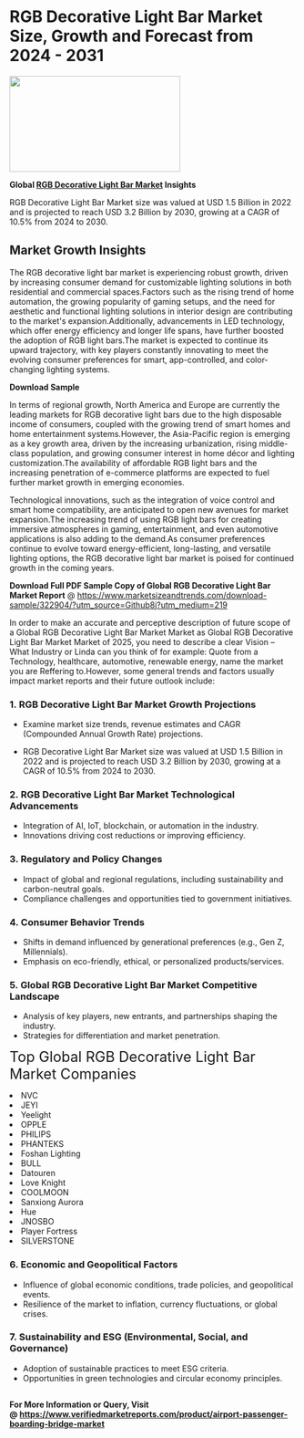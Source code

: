 <H1>RGB Decorative Light Bar Market Size, Growth and Forecast from 2024 - 2031</H1><img class="aligncenter size-medium wp-image-584254" src="https://thirdeyenews.in/wp-content/uploads/2024/09/Global-Market-Research-300x168.jpeg" alt="" width="300" height="168" /><p><strong>Global&nbsp;<a href="https://www.marketsizeandtrends.com/download-sample/322904/?utm_source=Github8j?utm_medium=219">RGB Decorative Light Bar Market</a> Insights</strong></p><p>RGB Decorative Light Bar Market size was valued at USD 1.5 Billion in 2022 and is projected to reach USD 3.2 Billion by 2030, growing at a CAGR of 10.5% from 2024 to 2030.</p><p><h2>Market Growth Insights</h2> <p>The RGB decorative light bar market is experiencing robust growth, driven by increasing consumer demand for customizable lighting solutions in both residential and commercial spaces.Factors such as the rising trend of home automation, the growing popularity of gaming setups, and the need for aesthetic and functional lighting solutions in interior design are contributing to the market's expansion.Additionally, advancements in LED technology, which offer energy efficiency and longer life spans, have further boosted the adoption of RGB light bars.The market is expected to continue its upward trajectory, with key players constantly innovating to meet the evolving consumer preferences for smart, app-controlled, and color-changing lighting systems.</p> <p><strong>Download Sample</strong></p> <p>In terms of regional growth, North America and Europe are currently the leading markets for RGB decorative light bars due to the high disposable income of consumers, coupled with the growing trend of smart homes and home entertainment systems.However, the Asia-Pacific region is emerging as a key growth area, driven by the increasing urbanization, rising middle-class population, and growing consumer interest in home décor and lighting customization.The availability of affordable RGB light bars and the increasing penetration of e-commerce platforms are expected to fuel further market growth in emerging economies.</p> <p>Technological innovations, such as the integration of voice control and smart home compatibility, are anticipated to open new avenues for market expansion.The increasing trend of using RGB light bars for creating immersive atmospheres in gaming, entertainment, and even automotive applications is also adding to the demand.As consumer preferences continue to evolve toward energy-efficient, long-lasting, and versatile lighting options, the RGB decorative light bar market is poised for continued growth in the coming years.</p> <p><span class=""><strong>Download Full PDF Sample Copy of Global RGB Decorative Light Bar Market Report</strong> @ <a href="https://www.marketsizeandtrends.com/download-sample/322904/?utm_source=Github8j?utm_medium=219" target="_blank">https://www.marketsizeandtrends.com/download-sample/322904/?utm_source=Github8j?utm_medium=219</a></span></p><p>In order to make an accurate and perceptive description of future scope of a Global&nbsp;RGB Decorative Light Bar Market Market as Global&nbsp;RGB Decorative Light Bar Market Market of 2025, you need to describe a clear Vision &ndash; What Industry or Linda can you think of for example: Quote from a Technology, healthcare, automotive, renewable energy, name the market you are Reffering to.However, some general trends and factors usually impact market reports and their future outlook include:</p><h3>1.&nbsp;<strong>RGB Decorative Light Bar Market Growth Projections</strong></h3><ul><li>Examine market size trends, revenue estimates and CAGR (Compounded Annual Growth Rate) projections.</li><li><p>RGB Decorative Light Bar Market size was valued at USD 1.5 Billion in 2022 and is projected to reach USD 3.2 Billion by 2030, growing at a CAGR of 10.5% from 2024 to 2030.</p></li></ul><h3>2.&nbsp;<strong>RGB Decorative Light Bar Market Technological Advancements</strong></h3><ul><li>Integration of AI, IoT, blockchain, or automation in the industry.</li><li>Innovations driving cost reductions or improving efficiency.</li></ul><h3>3.&nbsp;<strong>Regulatory and Policy Changes</strong></h3><ul><li>Impact of global and regional regulations, including sustainability and carbon-neutral goals.</li><li>Compliance challenges and opportunities tied to government initiatives.</li></ul><h3>4.&nbsp;<strong>Consumer Behavior Trends</strong></h3><ul><li>Shifts in demand influenced by generational preferences (e.g., Gen Z, Millennials).</li><li>Emphasis on eco-friendly, ethical, or personalized products/services.</li></ul><h3>5.&nbsp;<strong>Global RGB Decorative Light Bar Market Competitive Landscape</strong></h3><ul><li>Analysis of key players, new entrants, and partnerships shaping the industry.</li><li>Strategies for differentiation and market penetration.</li></ul><p data-pm-slice="1 1 []"><span style="color: inherit; font-family: inherit; font-size: 25px;">Top Global RGB Decorative Light Bar Market Companies</span></p><div class="" data-test-id=""><p><li>NVC</li><li> JEYI</li><li> Yeelight</li><li> OPPLE</li><li> PHILIPS</li><li> PHANTEKS</li><li> Foshan Lighting</li><li> BULL</li><li> Datouren</li><li> Love Knight</li><li> COOLMOON</li><li> Sanxiong Aurora</li><li> Hue</li><li> JNOSBO</li><li> Player Fortress</li><li> SILVERSTONE</li></p></div><h3>6.&nbsp;<strong>Economic and Geopolitical Factors</strong></h3><ul><li>Influence of global economic conditions, trade policies, and geopolitical events.</li><li>Resilience of the market to inflation, currency fluctuations, or global crises.</li></ul><h3>7.&nbsp;<strong>Sustainability and ESG (Environmental, Social, and Governance)</strong></h3><ul><li>Adoption of sustainable practices to meet ESG criteria.</li><li>Opportunities in green technologies and circular economy principles.</li></ul><h2><strong style="font-size: 14px;">For More Information or Query, Visit @&nbsp;</strong><a style="background-color: #ffffff; font-size: 14px;" href="https://www.marketsizeandtrends.com/report/rgb-decorative-light-bar-market/" target="_blank">https://www.verifiedmarketreports.com/product/airport-passenger-boarding-bridge-market</a></h2>